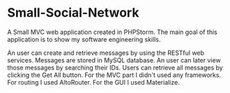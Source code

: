 # Small-Social-Network
A Small MVC web application created in PHPStorm. The main goal of this application is to show my software engineering skills.

An user can create and retrieve messages by using the RESTful web services. Messages are stored in MySQL database. An user can later view those messages by searching their IDs. Users can retrieve all messages by clicking the Get All button. For the MVC part I didn't used any frameworks. For routing I used AltoRouter. For the GUI I used Materialize.  
